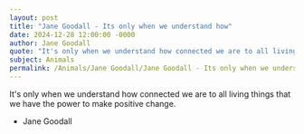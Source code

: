 ```yaml
---
layout: post
title: "Jane Goodall - Its only when we understand how"
date: 2024-12-28 12:00:00 -0000
author: Jane Goodall
quote: "It's only when we understand how connected we are to all living things that we have the power to make positive change."
subject: Animals
permalink: /Animals/Jane Goodall/Jane Goodall - Its only when we understand how
---
```


It's only when we understand how connected we are to all living things that we have the power to make positive change.

- Jane Goodall
